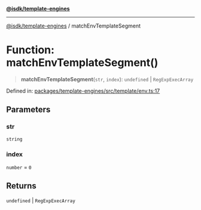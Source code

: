 [**@isdk/template-engines**](../README.md)

***

[@isdk/template-engines](../globals.md) / matchEnvTemplateSegment

# Function: matchEnvTemplateSegment()

> **matchEnvTemplateSegment**(`str`, `index`): `undefined` \| `RegExpExecArray`

Defined in: [packages/template-engines/src/template/env.ts:17](https://github.com/isdk/template-engines.js/blob/3fa19a5e2f28080ee5224b7dd1b89ad779956584/src/template/env.ts#L17)

## Parameters

### str

`string`

### index

`number` = `0`

## Returns

`undefined` \| `RegExpExecArray`
